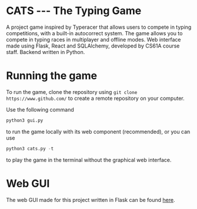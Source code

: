 # CATS --- The Typing Game
A project game inspired by Typeracer that allows users to compete in typing competitions, with a built-in autocorrect system. The game allows you to compete in typing races in multiplayer and offline modes. Web interface made using Flask, React and SQLAlchemy, developed by CS61A course staff. Backend written in Python. 

# Running the game
To run the game, clone the repository using 
` git clone https://www.github.com/ `
to create a remote repository on your computer.

Use the following command
``` python
python3 gui.py
```
to run the game locally with its web component (recommended), or you can use
``` python
python3 cats.py -t 
```
to play the game in the terminal without the graphical web interface. 

# Web GUI

The web GUI made for this project written in Flask can be found [here](https://github.com/Cal-CS-61A-Staff/cats-gui).



